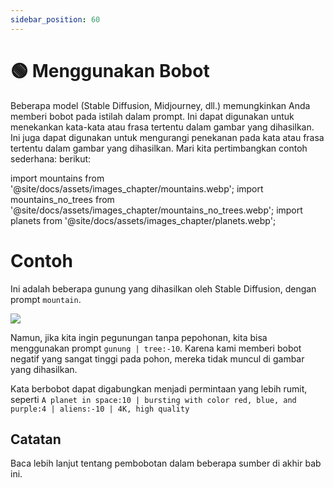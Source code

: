 ```yaml
---
sidebar_position: 60
---
```


# 🟢 Menggunakan Bobot

Beberapa model (Stable Diffusion, Midjourney, dll.) memungkinkan Anda memberi bobot pada istilah dalam prompt. Ini dapat digunakan untuk menekankan kata-kata atau frasa tertentu dalam gambar yang dihasilkan. Ini juga dapat digunakan untuk mengurangi penekanan pada kata atau frasa tertentu dalam gambar yang dihasilkan. Mari kita pertimbangkan contoh sederhana: berikut:

import mountains from '@site/docs/assets/images_chapter/mountains.webp';
import mountains_no_trees from '@site/docs/assets/images_chapter/mountains_no_trees.webp';
import planets from '@site/docs/assets/images_chapter/planets.webp';


# Contoh

Ini adalah beberapa gunung yang dihasilkan oleh Stable Diffusion, dengan prompt `mountain`.

<div style={{textAlign: 'center'}}>
  <img src={mountains} style={{width: "350px"}}/>
</div>

Namun, jika kita ingin pegunungan tanpa pepohonan, kita bisa menggunakan prompt `gunung | tree:-10`. Karena kami memberi bobot negatif yang sangat tinggi pada pohon, mereka tidak muncul di gambar yang dihasilkan.

<div style={{textAlign: 'center'}}>
  <LazyLoadImage src={mountains_no_trees} style={{width: "350px"}} />
</div>

Kata berbobot dapat digabungkan menjadi permintaan yang lebih rumit, seperti `A planet in space:10 | bursting with color red, blue, and purple:4 | aliens:-10 | 4K, high quality`

<div style={{textAlign: 'center'}}>
  <LazyLoadImage src={planets} style={{width: "350px"}} />
</div>

## Catatan

Baca lebih lanjut tentang pembobotan dalam beberapa sumber di akhir bab ini.